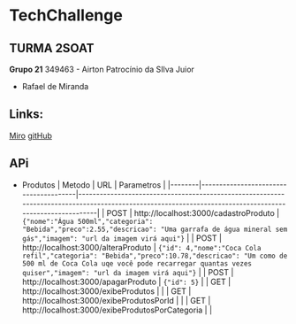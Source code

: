 # TechChallenge

## TURMA 2SOAT

**Grupo 21**
349463 - Airton Patrocínio da SIlva Juior

- Rafael de Miranda

## Links:

[Miro](https://miro.com/welcomeonboard/cFBKa2FvMmk2aUlFdmJUMVkzV09mYXFSMjY4TFMyNU9HRUxoZnhCOVJlckROTFlGVzNaR081aGVhRzg4QVZLeXwzNDU4NzY0NTU0ODI1ODY4Mzg3fDI=?share_link_id=476610680949)
[gitHub](https://github.com/rafaeldemiranda95/TechChallenge)

## APi

- Produtos
  | Metodo | URL | Parametros |
  |--------|---------------------------------------|---------------------------------------------------------------------------------------------------------------------------------------------------------|
  | POST | http://localhost:3000/cadastroProduto | `{"nome":"Água 500ml","categoria": "Bebida","preco":2.55,"descricao": "Uma garrafa de água mineral sem gás","imagem": "url da imagem virá aqui"}` |
  | POST | http://localhost:3000/alteraProduto | `{"id": 4,"nome":"Coca Cola refil","categoria": "Bebida","preco":10.78,"descricao": "Um como de 500 ml de Coca Cola uqe você pode recarregar quantas vezes quiser","imagem": "url da imagem virá aqui"}` |
  | POST | http://localhost:3000/apagarProduto | `{"id": 5}` |
  | GET | http://localhost:3000/exibeProdutos | |
  | GET | http://localhost:3000/exibeProdutosPorId | |
  | GET | http://localhost:3000/exibeProdutosPorCategoria | |

  <!-- - http://localhost:3000/cadastroProduto
    ... {"nome":"Água 500ml","categoria": "Bebida","preco":2.55,"descricao": "Uma garrafa de água mineral sem gás","imagem": "url da imagem virá aqui"} ... -->
